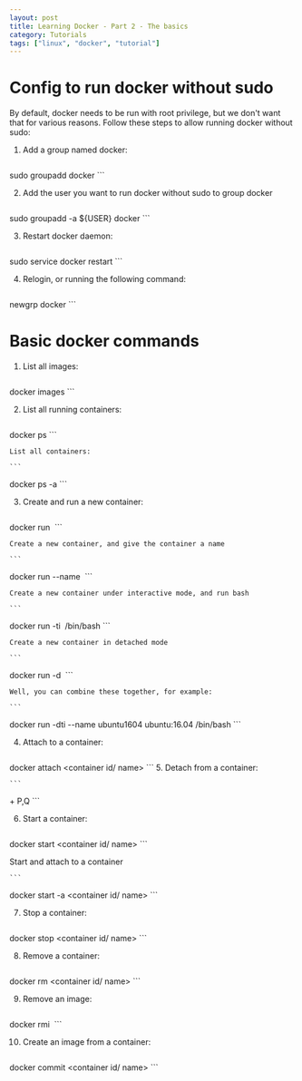 ```yaml
---
layout: post
title: Learning Docker - Part 2 - The basics
category: Tutorials
tags: ["linux", "docker", "tutorial"]
---
```


# Config to run docker without sudo

By default, docker needs to be run with root privilege, but we don't want that for various reasons. Follow these steps to allow running docker without sudo:

1. Add a group named docker:

    ```
sudo groupadd docker
    ```

2. Add the user you want to run docker without sudo to group docker

    ```
sudo groupadd -a ${USER} docker
    ```

3. Restart docker daemon:

    ```
sudo service docker restart
    ```

4. Relogin, or running the following command:

    ```
newgrp docker
    ```

# Basic docker commands

1. List all images:

    ```
docker images
    ```

2. List all running containers:

    ```
docker ps
    ```

    List all containers:

    ```
docker ps -a
    ```

3. Create and run a new container:

    ```
docker run <image name>
    ```

    Create a new container, and give the container a name

    ```
docker run --name <container name> <image name>
    ```

    Create a new container under interactive mode, and run bash

    ```
docker run -ti <image name> /bin/bash
    ```

    Create a new container in detached mode

    ```
docker run -d <image name>
    ```

    Well, you can combine these together, for example:

    ```
docker run -dti --name ubuntu1604 ubuntu:16.04 /bin/bash
    ```

4. Attach to a container:

    ```
docker attach <container id/ name>
    ```
5. Detach from a container:

    ```
<Ctrl> + P,Q
    ```

6. Start a container:

    ```
docker start <container id/ name>
    ```

Start and attach to a container

    ```
docker start -a <container id/ name>
    ```

7. Stop a container:

    ```
docker stop <container id/ name>
    ```

8. Remove a container:

    ```
docker rm <container id/ name>
    ```

9. Remove an image:

    ```
docker rmi <image name>
    ```

10. Create an image from a container:

    ```
docker commit <container id/ name> <new image name>
    ```
